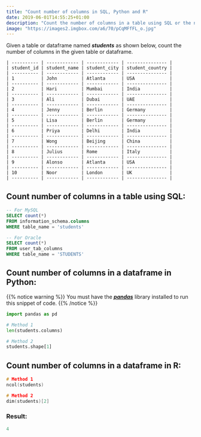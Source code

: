 ```yaml
---
title: "Count number of columns in SQL, Python and R"
date: 2019-06-01T14:55:25+01:00
description: "Count the number of columns in a table using SQL or the number of columns in a dataframe using Pandas in Python or R."
image: "https://images2.imgbox.com/a6/70/pCqMFfFL_o.jpg"
---
```


Given a table or dataframe named *__students__* as shown below, count the number of columns in the given table or dataframe.

```
| ---------- | ------------ | ------------ | --------------- |
| student_id | student_name | student_city | student_country |
| ---------- | ------------ | ------------ | --------------- |
| 1          | John         | Atlanta      | USA             |
| ---------- | ------------ | ------------ | --------------- |
| 2          | Hari         | Mumbai       | India           |
| ---------- | ------------ | ------------ | --------------- |
| 3          | Ali          | Dubai        | UAE             |
| ---------- | ------------ | ------------ | --------------- |
| 4          | Jenny        | Berlin       | Germany         |
| ---------- | ------------ | ------------ | --------------- |
| 5          | Lisa         | Berlin       | Germany         |
| ---------- | ------------ | ------------ | --------------- |
| 6          | Priya        | Delhi        | India           |
| ---------- | ------------ | ------------ | --------------- |
| 7          | Wong         | Beijing      | China           |
| ---------- | ------------ | ------------ | --------------- |
| 8          | Julius       | Rome         | Italy           |
| ---------- | ------------ | ------------ | --------------- |
| 9          | Alonso       | Atlanta      | USA             |
| ---------- | ------------ | ------------ | --------------- |
| 10         | Noor         | London       | UK              |
| ---------- | ------------ | ------------ | --------------- |
```

## Count number of columns in a table using SQL:

```SQL
-- For MySQL
SELECT count(*)
FROM information_schema.columns
WHERE table_name = 'students'

-- For Oracle
SELECT count(*)
FROM user_tab_columns
WHERE table_name = 'STUDENTS'
```

## Count number of columns in a dataframe in Python:

{{% notice warning %}}
You must have the *__[pandas](https://pandas.pydata.org/)__* library installed to run this snippet of code.
{{% /notice %}}

```Python
import pandas as pd

# Method 1
len(students.columns)

# Method 2
students.shape[1]
```

## Count number of columns in a dataframe in R:

```C
# Method 1
ncol(students)

# Method 2
dim(students)[2]
```

### Result:

```C
4
```